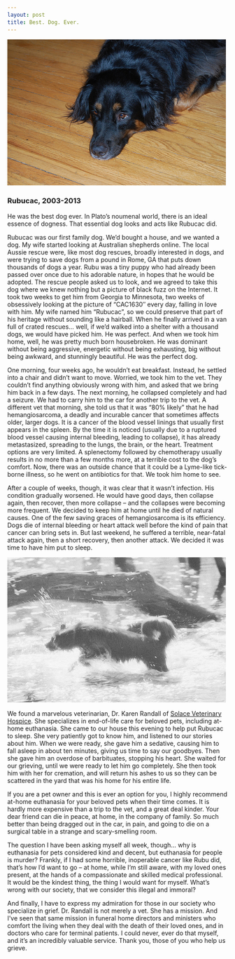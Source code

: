```yaml
---
layout: post
title: Best. Dog. Ever.
---
```

<img src="assets/images/rubucac.jpg"/>

### Rubucac, 2003-2013

He was the best dog ever. In Plato’s noumenal world, there is an ideal essence of dogness. That essential dog looks and acts like Rubucac did.

Rubucac was our first family dog. We’d bought a house, and we wanted a dog. My wife started looking at Australian shepherds online. The local Aussie rescue were, like most dog rescues, broadly interested in dogs, and were trying to save dogs from a pound in Rome, GA that puts down thousands of dogs a year. Rubu was a tiny puppy who had already been passed over once due to his adorable nature, in hopes that he would be adopted. The rescue people asked us to look, and we agreed to take this dog where we knew nothing but a picture of black fuzz on the Internet. It took two weeks to get him from Georgia to Minnesota, two weeks of obsessively looking at the picture of “CAC1630″ every day, falling in love with him. My wife named him “Rubucac”, so we could preserve that part of his heritage without sounding like a hairball. When he finally arrived in a van full of crated rescues… well, if we’d walked into a shelter with a thousand dogs, we would have picked him. He was perfect. And when we took him home, well, he was pretty much born housebroken. He was dominant without being aggressive, energetic without being exhausting, big without being awkward, and stunningly beautiful. He was the perfect dog.

One morning, four weeks ago, he wouldn’t eat breakfast. Instead, he settled into a chair and didn’t want to move. Worried, we took him to the vet. They couldn’t find anything obviously wrong with him, and asked that we bring him back in a few days. The next morning, he collapsed completely and had a seizure. We had to carry him to the car for another trip to the vet. A different vet that morning, she told us that it was “80% likely” that he had hemangiosarcoma, a deadly and incurable cancer that sometimes affects older, larger dogs. It is a cancer of the blood vessel linings that usually first appears in the spleen. By the time it is noticed (usually due to a ruptured blood vessel causing internal bleeding, leading to collapse), it has already metastasized, spreading to the lungs, the brain, or the heart. Treatment options are very limited. A splenectomy followed by chemotherapy usually results in no more than a few months more, at a terrible cost to the dog’s comfort. Now, there was an outside chance that it could be a Lyme-like tick-borne illness, so he went on antibiotics for that. We took him home to see.

After a couple of weeks, though, it was clear that it wasn’t infection. His condition gradually worsened. He would have good days, then collapse again, then recover, then more collapse – and the collapses were becoming more frequent. We decided to keep him at home until he died of natural causes. One of the few saving graces of hemangiosarcoma is its efficiency. Dogs die of internal bleeding or heart attack well before the kind of pain that cancer can bring sets in. But last weekend, he suffered a terrible, near-fatal attack again, then a short recovery, then another attack. We decided it was time to have him put to sleep.

<img src="assets/images/rubu-water.jpg"/>

We found a marvelous veterinarian, Dr. Karen Randall of [Solace Veterinary Hospice](http://solaceveterinaryhospice.com/). She specializes in end-of-life care for beloved pets, including at-home euthanasia. She came to our house this evening to help put Rubucac to sleep. She very patiently got to know him, and listened to our stories about him. When we were ready, she gave him a sedative, causing him to fall asleep in about ten minutes, giving us time to say our goodbyes. Then she gave him an overdose of barbituates, stopping his heart. She waited for our grieving, until we were ready to let him go completely. She then took him with her for cremation, and will return his ashes to us so they can be scattered in the yard that was his home for his entire life.

If you are a pet owner and this is ever an option for you, I highly recommend at-home euthanasia for your beloved pets when their time comes. It is hardly more expensive than a trip to the vet, and a great deal kinder. Your dear friend can die in peace, at home, in the company of family. So much better than being dragged out in the car, in pain, and going to die on a surgical table in a strange and scary-smelling room.

The question I have been asking myself all week, though… why is euthanasia for pets considered kind and decent, but euthanasia for people is murder? Frankly, if I had some horrible, inoperable cancer like Rubu did, that’s how I’d want to go – at home, while I’m still aware, with my loved ones present, at the hands of a compassionate and skilled medical professional. It would be the kindest thing, the thing I would want for myself. What’s wrong with our society, that we consider this illegal and immoral?

And finally, I have to express my admiration for those in our society who specialize in grief. Dr. Randall is not merely a vet. She has a mission. And I’ve seen that same mission in funeral home directors and ministers who comfort the living when they deal with the death of their loved ones, and in doctors who care for terminal patients. I could never, ever do that myself, and it’s an incredibly valuable service. Thank you, those of you who help us grieve.
